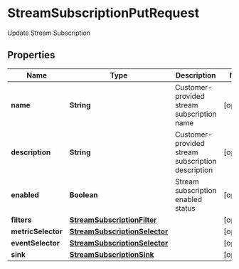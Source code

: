

# StreamSubscriptionPutRequest

Update Stream Subscription

## Properties

| Name | Type | Description | Notes |
|------------ | ------------- | ------------- | -------------|
|**name** | **String** | Customer-provided stream subscription name |  [optional] |
|**description** | **String** | Customer-provided stream subscription description |  [optional] |
|**enabled** | **Boolean** | Stream subscription enabled status |  [optional] |
|**filters** | [**StreamSubscriptionFilter**](StreamSubscriptionFilter.md) |  |  [optional] |
|**metricSelector** | [**StreamSubscriptionSelector**](StreamSubscriptionSelector.md) |  |  [optional] |
|**eventSelector** | [**StreamSubscriptionSelector**](StreamSubscriptionSelector.md) |  |  [optional] |
|**sink** | [**StreamSubscriptionSink**](StreamSubscriptionSink.md) |  |  [optional] |



